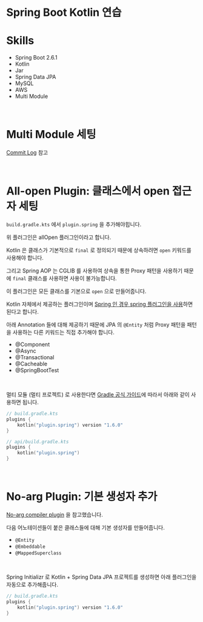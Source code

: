 # Spring Boot Kotlin 연습

# Skills

- Spring Boot 2.6.1
- Kotlin
- Jar
- Spring Data JPA
- MySQL
- AWS
- Multi Module

<br>

# Multi Module 세팅

[Commit Log](https://github.com/Project-DC-Inside/dcinside-server/commit/b8c46419b6b3e2fa911adf35cfc50b2173af0d78) 참고

<br>

# All-open Plugin: 클래스에서 open 접근자 세팅

`build.gradle.kts` 에서 `plugin.spring` 을 추가해야힙니다.

위 플러그인은 allOpen 플러그인이라고 합니다.

Kotlin 은 클래스가 기본적으로 `final` 로 정의되기 때문에 상속하려면 `open` 키워드를 사용해야 합니다.

그리고 Spring AOP 는 CGLIB 를 사용하여 상속을 통한 Proxy 패턴을 사용하기 때문에 `final` 클래스를 사용하면 사용이 불가능합니다.

이 플러그인은 모든 클래스를 기본으로 `open` 으로 만들어줍니다.

Kotlin 자체에서 제공하는 플러그인이며 [Spring 인 경우 spring 플러그인을 사용](https://kotlinlang.org/docs/all-open-plugin.html)하면 된다고 합니다.

아래 Annotation 들에 대해 제공하기 때문에 JPA 의 `@Entity` 처럼 Proxy 패턴을 패턴을 사용하는 다른 키워드는 직접 추가해야 합니다.

- @Component
- @Async
- @Transactional
- @Cacheable
- @SpringBootTest

<br>

멀티 모듈 (멀티 프로젝트) 로 사용한다면 [Gradle 공식 가이드](https://docs.gradle.org/current/userguide/plugins.html#sec:subprojects_plugins_dsl)에 따라서 아래와 같이 사용하면 됩니다.

```kt
// build.gradle.kts
plugins {
    kotlin("plugin.spring") version "1.6.0"
}

// api/build.gradle.kts
plugins {
    kotlin("plugin.spring")
}
```

<br>

# No-arg Plugin: 기본 생성자 추가

[No-arg compiler plugin](https://kotlinlang.org/docs/no-arg-plugin.html) 을 참고했습니다.

다음 어노테이션들이 붙은 클래스들에 대해 기본 생성자를 만들어줍니다.

- `@Entity`
- `@Embeddable`
- `@MappedSuperclass`

<br>

Spring Initializr 로 Kotlin + Spring Data JPA 프로젝트를 생성하면 아래 플러그인을 자동으로 추가해줍니다.

```kt
// build.gradle.kts
plugins {
    kotlin("plugin.spring") version "1.6.0"
}
```
